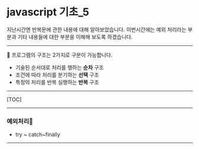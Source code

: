 # javascript 기초_5

지난시간엔 반복문에 관한 내용에 대해 알아보았습니다.
이번시간에는 예외 처리라는 부분과 기타 내용들에 대한 부분을 이해해 보도록 하겠습니다.

---

 프로그램의 구조는 2가지로 구분이 가능합니다.

- 기술된 순서대로 처리를 행하는 **순차** 구조
- 조건에 따라 처리를 분기하는 **선택** 구조
- 특정의 처리를 반복 실행하는 **반복** 구조

---

[TOC]

---

### 예외처리

- try ~ catch~finally

---

